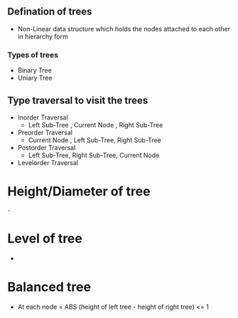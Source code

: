 ## Defination  of trees 

- Non-Linear data structure which holds the nodes attached to each other in hierarchy form 

### Types of trees 

- Binary Tree
- Uniary Tree

## Type traversal to visit the trees 
 - Inorder Traversal
    - Left Sub-Tree , Current Node , Right Sub-Tree
 - Preorder Traversal
    - Current Node , Left Sub-Tree, Right Sub-Tree
 - Postorder Traversal
    - Left Sub-Tree, Right Sub-Tree, Current Node
 - Levelorder Traversal 

# Height/Diameter of tree 
    - 

# Level of tree 
   - 

# Balanced tree 
   - At each node = ABS (height of left tree - height of right tree) <= 1
